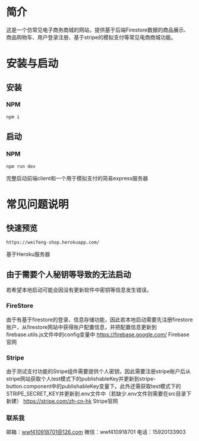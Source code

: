 # 简介
这是一个仿常见电子商务商城的网站，提供基于后端Firestore数据的商品展示、商品购物车、用户登录注册、基于stripe的模拟支付等常见电商商城功能。
# 安装与启动
## 安装
### NPM
    npm i
## 启动
### NPM
    npm run dev
完整启动前端client和一个用于模拟支付的简易express服务器
# 常见问题说明
## 快速预览
    https://weifeng-shop.herokuapp.com/
基于Heroku服务器
## 由于需要个人秘钥等导致的无法启动
若希望本地启动可能会因没有更新软件中密钥等信息发生错误。
### FireStore
由于有基于firestore的登录、信息存储功能，因此若本地启动需要先注册firestore账户，从firestore网站中获得账户配置信息，并把配置信息更新到firebase.utils.js文件中的config变量中
    https://firebase.google.com/
Firebase官网
### Stripe
由于测试支付功能的Stripe组件需要提供个人密钥，因此需要注册stripe账户后从stripe网站获取个人test模式下的publishableKey并更新到stripe-button.component中的publishableKey变量下。此外还需获取test模式下的STRIPE_SECRET_KEY并更新到.env文件中（若缺少.env文件则需要在src目录下新建）
    https://stripe.com/zh-cn-hk
Stripe官网
### 联系我
邮箱：wwf410918701@126.com
微信：wwf410918701
电话：15920133903